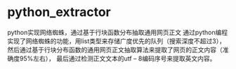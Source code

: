 # python_extractor
python实现网络蜘蛛，通过基于行块函数分布抽取通用网页正文
  通过python编程实现了网络蜘蛛的功能，用list类型来存储广度优先的队列（搜索深度不超过3），
  然后通过基于行块分布函数的通用网页正文抽取算法来提取了网页的正文内容（准确度95%左右），
  最后通过检测正文文本的utf – 8编码序号来提取英文内容。
